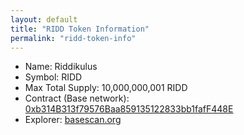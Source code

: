 ```yaml
---
layout: default
title: "RIDD Token Information"
permalink: "ridd-token-info"
---
```


- Name: Riddikulus
- Symbol: RIDD
- Max Total Supply: 10,000,000,001 RIDD
- Contract (Base network): <span class="long-word-ca">[0xb314B313f79576Baa859135122833bb1fafF448E](https://basescan.org/token/0xb314b313f79576baa859135122833bb1faff448e)</span>
- Explorer: [basescan.org](https://basescan.org/token/0xb314b313f79576baa859135122833bb1faff448e)
